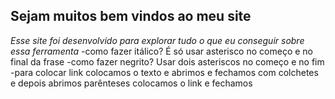 ## **Sejam muitos bem vindos ao meu site**
*Esse site foi desenvolvido para explorar tudo o que eu conseguir sobre essa ferramenta* 
-como fazer itálico? É só usar asterisco no começo e no final da frase
-como fazer negrito? Usar dois asteriscos no começo e no fim 
-para colocar link colocamos o texto e abrimos e fechamos com colchetes e depois abrimos parênteses colocamos o link e fechamos 





